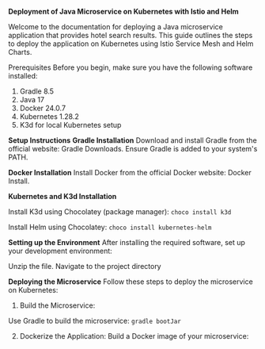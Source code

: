 ****Deployment of Java Microservice on Kubernetes with Istio and Helm****

Welcome to the documentation for deploying a Java microservice application that provides hotel search results. This guide outlines the steps to deploy the application on Kubernetes using Istio Service Mesh and Helm Charts.

Prerequisites
Before you begin, make sure you have the following software installed:

1. Gradle 8.5
2. Java 17
3. Docker 24.0.7
4. Kubernetes 1.28.2
5. K3d for local Kubernetes setup

****Setup Instructions****
**Gradle Installation**
Download and install Gradle from the official website: Gradle Downloads. Ensure Gradle is added to your system's PATH.

**Docker Installation**
Install Docker from the official Docker website: Docker Install.

**Kubernetes and K3d Installation**

Install K3d using Chocolatey (package manager):
```choco install k3d```

Install Helm using Chocolatey:
```choco install kubernetes-helm```

**Setting up the Environment**
After installing the required software, set up your development environment:

Unzip the file. 
Navigate to the project directory

**Deploying the Microservice**
Follow these steps to deploy the microservice on Kubernetes:

1. Build the Microservice:

 Use Gradle to build the microservice:
 ```gradle bootJar```

2. Dockerize the Application:
   Build a Docker image of your microservice:
   
